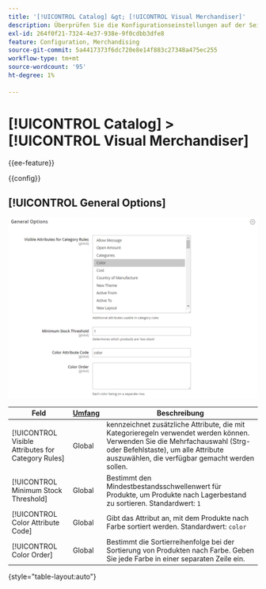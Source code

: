 ```yaml
---
title: '[!UICONTROL Catalog] &gt; [!UICONTROL Visual Merchandiser]'
description: Überprüfen Sie die Konfigurationseinstellungen auf der Seite [!UICONTROL Catalog] &gt; [!UICONTROL Visual Merchandiser] des Commerce Admin-Bereichs.
exl-id: 264f0f21-7324-4e37-938e-9f0cdbb3dfe8
feature: Configuration, Merchandising
source-git-commit: 5a4417373f6dc720e8e14f883c27348a475ec255
workflow-type: tm+mt
source-wordcount: '95'
ht-degree: 1%

---
```


# [!UICONTROL Catalog] > [!UICONTROL Visual Merchandiser]

{{ee-feature}}

{{config}}

## [!UICONTROL General Options]

![Allgemeine Optionen](./assets/catalog-visual-merchandiser-general-options.png)<!-- zoom -->

<!-- [General Options](https://experienceleague.adobe.com/de/docs/commerce-admin/marketing/merchandising/visual-merch/smart-attributes-configure) -->

| Feld | [Umfang](../../getting-started/websites-stores-views.md#scope-settings) | Beschreibung |
|--- |--- |--- |
| [!UICONTROL Visible Attributes for Category Rules] | Global | kennzeichnet zusätzliche Attribute, die mit Kategorieregeln verwendet werden können. Verwenden Sie die Mehrfachauswahl (Strg- oder Befehlstaste), um alle Attribute auszuwählen, die verfügbar gemacht werden sollen. |
| [!UICONTROL Minimum Stock Threshold] | Global | Bestimmt den Mindestbestandsschwellenwert für Produkte, um Produkte nach Lagerbestand zu sortieren. Standardwert: `1` |
| [!UICONTROL Color Attribute Code] | Global | Gibt das Attribut an, mit dem Produkte nach Farbe sortiert werden. Standardwert: `color` |
| [!UICONTROL Color Order] | Global | Bestimmt die Sortierreihenfolge bei der Sortierung von Produkten nach Farbe. Geben Sie jede Farbe in einer separaten Zeile ein. |

{style="table-layout:auto"}
